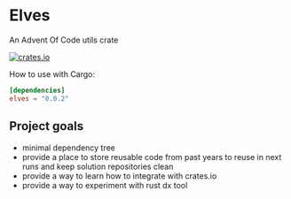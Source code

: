 # Elves

An Advent Of Code utils crate

<!-- Please read the [API documentation here](https://docs.rs/itertools/). -->

<!-- [![build_status](https://github.com/rust-itertools/itertools/actions/workflows/ci.yml/badge.svg)](https://github.com/rust-itertools/itertools/actions) -->
[![crates.io](https://img.shields.io/crates/v/elves.svg)](https://crates.io/crates/elves)

How to use with Cargo:

```toml
[dependencies]
elves = "0.0.2"
```

## Project goals

- minimal dependency tree
- provide a place to store reusable code from past years to reuse in next runs and keep solution repositories clean
- provide a way to learn how to integrate with crates.io
- provide a way to experiment with rust dx tool
